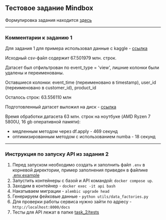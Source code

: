 ## Тестовое задание Mindbox

Формулировка задания находится [здесь](/TASK.MD)

---

### Комментарии к заданию 1

Для задания 1 для примера использовал данные с kaggle - [ссылка](https://www.kaggle.com/datasets/mkechinov/ecommerce-behavior-data-from-multi-category-store)

Исходный csv-файл содержит 67.501979 млн. строк.

Датасет был отфильтрован по event_type = 'view', лишние колонки были удалены и переименованы.

Оставшиеся колонки: event_time (переименовано в timestamp), user_id (переименовано в customer_id), product_id

Осталось строк: 63.556110 млн

Подготовленный датасет выложил на диск - [ссылка](https://disk.yandex.ru/d/ALHAo0vrhgdr8Q)

Время обработки датасета  63 млн. строк на ноутбуке (AMD Ryzen 7 5800U, 16 gb оперативной памяти):
- медленным методом через df.apply - 469 секунд
- оптимизированным методом с использованием numba - 18 секунд
---

### Инструкция по запуску API из задания 2

1) Перед запуском необходимо создать и заполнить файл `.env`
   в корневой директории, пример заполнения приведен в файлике [.env.example](/.env.example)
2) Запустить контейнеры с базой и API командой:
   `docker compose up`.
3) Заходим в контейнер - `docker exec -it api bash`
4) Накатываем миграции - `alembic upgrade head`
5) Генерируем фейковые данные - `python utils/data_factories.py`
6) Для проверки работы сервиса нужно зайти по адресу - `http://localhost:8000/docs`
7) Тесты для API лежат в папке [task_2/tests](task_2/tests)



